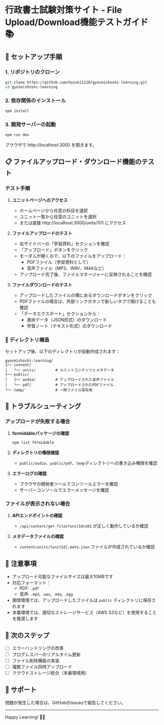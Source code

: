 # 行政書士試験対策サイト - File Upload/Download機能テストガイド 📚

## 🚀 セットアップ手順

### 1. リポジトリのクローン
```bash
git clone https://github.com/kozuki1126/gyoseishoshi-learning.git
cd gyoseishoshi-learning
```

### 2. 依存関係のインストール
```bash
npm install
```

### 3. 開発サーバーの起動
```bash
npm run dev
```

ブラウザで http://localhost:3000 を開きます。

## 📋 ファイルアップロード・ダウンロード機能のテスト

### テスト手順

1. **ユニットページへのアクセス**
   - ホームページから任意の科目を選択
   - ユニット一覧から任意のユニットを選択
   - または直接 http://localhost:3000/units/101 にアクセス

2. **ファイルアップロードのテスト**
   - 右サイドバーの「学習資料」セクションを確認
   - 「アップロード」ボタンをクリック
   - モーダルが開くので、以下のファイルをアップロード：
     - PDFファイル（学習資料として）
     - 音声ファイル（MP3、WAV、M4Aなど）
   - アップロード完了後、ファイルマネージャーに反映されることを確認

3. **ファイルダウンロードのテスト**
   - アップロードしたファイルの横にあるダウンロードボタンをクリック
   - PDFファイルの場合は、外部リンクボタンで新しいタブで開けることも確認
   - 「データエクスポート」セクションから：
     - 進捗データ（JSON形式）のダウンロード
     - 学習ノート（テキスト形式）のダウンロード

### 📁 ディレクトリ構造

セットアップ後、以下のディレクトリが自動作成されます：

```
gyoseishoshi-learning/
├── content/
│   └── units/         # ユニットコンテンツとメタデータ
├── public/
│   ├── audio/         # アップロードされた音声ファイル
│   └── pdf/           # アップロードされたPDFファイル
└── temp/              # 一時ファイル保存用
```

## 🔧 トラブルシューティング

### アップロードが失敗する場合

1. **formidableパッケージの確認**
   ```bash
   npm list formidable
   ```

2. **ディレクトリの権限確認**
   - `public/audio`、`public/pdf`、`temp`ディレクトリへの書き込み権限を確認

3. **エラーログの確認**
   - ブラウザの開発者ツールでコンソールエラーを確認
   - サーバーコンソールでエラーメッセージを確認

### ファイルが表示されない場合

1. **APIエンドポイントの確認**
   - `/api/content/get-files?unitId=101` が正しく動作しているか確認

2. **メタデータファイルの確認**
   - `content/units/[unitId].meta.json` ファイルが作成されているか確認

## 📝 注意事項

- アップロード可能なファイルサイズは最大10MBです
- 対応フォーマット：
  - PDF: `.pdf`
  - 音声: `.mp3`, `.wav`, `.m4a`, `.ogg`
- 開発環境では、アップロードしたファイルは `public` ディレクトリに保存されます
- 本番環境では、適切なストレージサービス（AWS S3など）を使用することを推奨します

## 🎯 次のステップ

- [ ] エラーハンドリングの改善
- [ ] プログレスバーのリアルタイム更新
- [ ] ファイル削除機能の実装
- [ ] 複数ファイル同時アップロード
- [ ] クラウドストレージ統合（本番環境用）

## 🤝 サポート

問題が発生した場合は、GitHubのIssuesで報告してください。

---

Happy Learning! 📖✨
